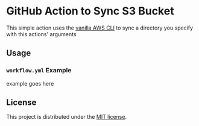 # GitHub Action to Sync S3 Bucket

This simple action uses the [vanilla AWS CLI](https://docs.aws.amazon.com/cli/index.html) to sync a directory you specify with this actions' arguments

## Usage

### `workflow.yml` Example

example goes here

## License

This project is distributed under the [MIT license](LICENSE.md).

